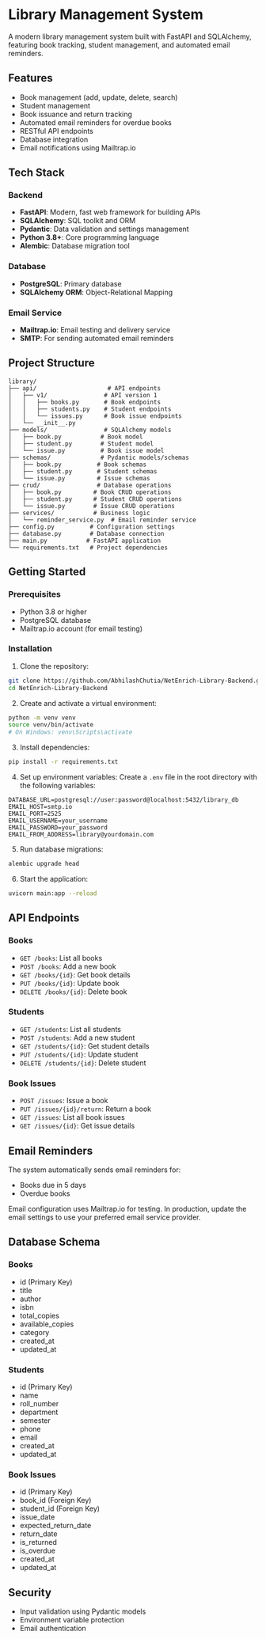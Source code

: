 # Library Management System

A modern library management system built with FastAPI and SQLAlchemy, featuring
book tracking, student management, and automated email reminders.

## Features

-   Book management (add, update, delete, search)
-   Student management
-   Book issuance and return tracking
-   Automated email reminders for overdue books
-   RESTful API endpoints
-   Database integration
-   Email notifications using Mailtrap.io

## Tech Stack

### Backend

-   **FastAPI**: Modern, fast web framework for building APIs
-   **SQLAlchemy**: SQL toolkit and ORM
-   **Pydantic**: Data validation and settings management
-   **Python 3.8+**: Core programming language
-   **Alembic**: Database migration tool

### Database

-   **PostgreSQL**: Primary database
-   **SQLAlchemy ORM**: Object-Relational Mapping

### Email Service

-   **Mailtrap.io**: Email testing and delivery service
-   **SMTP**: For sending automated email reminders

## Project Structure

```
library/
├── api/                    # API endpoints
│   ├── v1/                # API version 1
│   │   ├── books.py       # Book endpoints
│   │   ├── students.py    # Student endpoints
│   │   └── issues.py      # Book issue endpoints
│   └── __init__.py
├── models/                # SQLAlchemy models
│   ├── book.py           # Book model
│   ├── student.py        # Student model
│   └── issue.py          # Book issue model
├── schemas/              # Pydantic models/schemas
│   ├── book.py          # Book schemas
│   ├── student.py       # Student schemas
│   └── issue.py         # Issue schemas
├── crud/                # Database operations
│   ├── book.py         # Book CRUD operations
│   ├── student.py      # Student CRUD operations
│   └── issue.py        # Issue CRUD operations
├── services/           # Business logic
│   └── reminder_service.py  # Email reminder service
├── config.py          # Configuration settings
├── database.py        # Database connection
├── main.py           # FastAPI application
└── requirements.txt   # Project dependencies
```

## Getting Started

### Prerequisites

-   Python 3.8 or higher
-   PostgreSQL database
-   Mailtrap.io account (for email testing)

### Installation

1. Clone the repository:

```bash
git clone https://github.com/AbhilashChutia/NetEnrich-Library-Backend.git
cd NetEnrich-Library-Backend
```

2. Create and activate a virtual environment:

```bash
python -m venv venv
source venv/bin/activate
# On Windows: venv\Scripts\activate
```

3. Install dependencies:

```bash
pip install -r requirements.txt
```

4. Set up environment variables: Create a `.env` file in the root directory with
   the following variables:

```
DATABASE_URL=postgresql://user:password@localhost:5432/library_db
EMAIL_HOST=smtp.io
EMAIL_PORT=2525
EMAIL_USERNAME=your_username
EMAIL_PASSWORD=your_password
EMAIL_FROM_ADDRESS=library@yourdomain.com
```

5. Run database migrations:

```bash
alembic upgrade head
```

6. Start the application:

```bash
uvicorn main:app --reload
```

## API Endpoints

### Books

-   `GET /books`: List all books
-   `POST /books`: Add a new book
-   `GET /books/{id}`: Get book details
-   `PUT /books/{id}`: Update book
-   `DELETE /books/{id}`: Delete book

### Students

-   `GET /students`: List all students
-   `POST /students`: Add a new student
-   `GET /students/{id}`: Get student details
-   `PUT /students/{id}`: Update student
-   `DELETE /students/{id}`: Delete student

### Book Issues

-   `POST /issues`: Issue a book
-   `PUT /issues/{id}/return`: Return a book
-   `GET /issues`: List all book issues
-   `GET /issues/{id}`: Get issue details

## Email Reminders

The system automatically sends email reminders for:

-   Books due in 5 days
-   Overdue books

Email configuration uses Mailtrap.io for testing. In production, update the
email settings to use your preferred email service provider.

## Database Schema

### Books

-   id (Primary Key)
-   title
-   author
-   isbn
-   total_copies
-   available_copies
-   category
-   created_at
-   updated_at

### Students

-   id (Primary Key)
-   name
-   roll_number
-   department
-   semester
-   phone
-   email
-   created_at
-   updated_at

### Book Issues

-   id (Primary Key)
-   book_id (Foreign Key)
-   student_id (Foreign Key)
-   issue_date
-   expected_return_date
-   return_date
-   is_returned
-   is_overdue
-   created_at
-   updated_at

## Security

-   Input validation using Pydantic models
-   Environment variable protection
-   Email authentication
